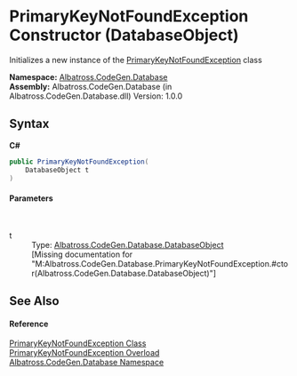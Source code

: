# PrimaryKeyNotFoundException Constructor (DatabaseObject)
 

Initializes a new instance of the <a href="T_Albatross_CodeGen_Database_PrimaryKeyNotFoundException.md">PrimaryKeyNotFoundException</a> class

**Namespace:**&nbsp;<a href="N_Albatross_CodeGen_Database.md">Albatross.CodeGen.Database</a><br />**Assembly:**&nbsp;Albatross.CodeGen.Database (in Albatross.CodeGen.Database.dll) Version: 1.0.0

## Syntax

**C#**<br />
``` C#
public PrimaryKeyNotFoundException(
	DatabaseObject t
)
```


#### Parameters
&nbsp;<dl><dt>t</dt><dd>Type: <a href="T_Albatross_CodeGen_Database_DatabaseObject.md">Albatross.CodeGen.Database.DatabaseObject</a><br />\[Missing <param name="t"/> documentation for "M:Albatross.CodeGen.Database.PrimaryKeyNotFoundException.#ctor(Albatross.CodeGen.Database.DatabaseObject)"\]</dd></dl>

## See Also


#### Reference
<a href="T_Albatross_CodeGen_Database_PrimaryKeyNotFoundException.md">PrimaryKeyNotFoundException Class</a><br /><a href="Overload_Albatross_CodeGen_Database_PrimaryKeyNotFoundException__ctor.md">PrimaryKeyNotFoundException Overload</a><br /><a href="N_Albatross_CodeGen_Database.md">Albatross.CodeGen.Database Namespace</a><br />